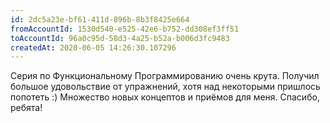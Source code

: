 ```yaml
---
id: 2dc5a23e-bf61-411d-896b-8b3f8425e664
fromAccountId: 1530d540-e525-42e6-b752-dd308ef3ff51
toAccountId: 96a0c95d-58d3-4a25-b52a-b006d3fc9483
createdAt: 2020-06-05 14:26:30.107296	
---
```


Серия по Функциональному Программированию очень крута.
Получил большое удовольствие от упражнений, хотя над некоторыми пришлось попотеть :)
Множество новых концептов и приёмов для меня. Спасибо, ребята!	
